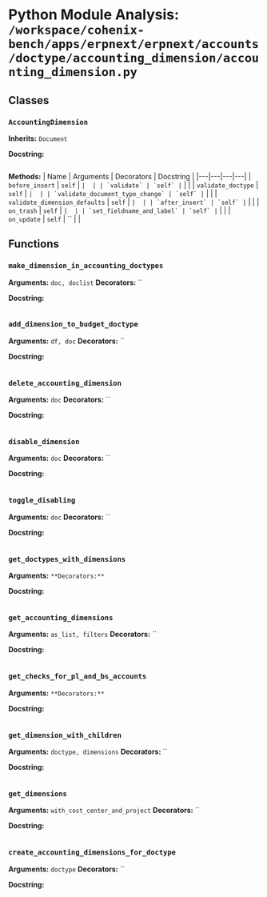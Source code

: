 # Python Module Analysis: `/workspace/cohenix-bench/apps/erpnext/erpnext/accounts/doctype/accounting_dimension/accounting_dimension.py`

## Classes

### `AccountingDimension`
**Inherits:** `Document`


**Docstring:**
```

```

**Methods:**
| Name | Arguments | Decorators | Docstring |
|---|---|---|---|
| `before_insert` | `self` | `` |  |
| `validate` | `self` | `` |  |
| `validate_doctype` | `self` | `` |  |
| `validate_document_type_change` | `self` | `` |  |
| `validate_dimension_defaults` | `self` | `` |  |
| `after_insert` | `self` | `` |  |
| `on_trash` | `self` | `` |  |
| `set_fieldname_and_label` | `self` | `` |  |
| `on_update` | `self` | `` |  |





## Functions

### `make_dimension_in_accounting_doctypes`
**Arguments:** `doc, doclist`
**Decorators:** ``

**Docstring:**
```

```
### `add_dimension_to_budget_doctype`
**Arguments:** `df, doc`
**Decorators:** ``

**Docstring:**
```

```
### `delete_accounting_dimension`
**Arguments:** `doc`
**Decorators:** ``

**Docstring:**
```

```
### `disable_dimension`
**Arguments:** `doc`
**Decorators:** ``

**Docstring:**
```

```
### `toggle_disabling`
**Arguments:** `doc`
**Decorators:** ``

**Docstring:**
```

```
### `get_doctypes_with_dimensions`
**Arguments:** ``
**Decorators:** ``

**Docstring:**
```

```
### `get_accounting_dimensions`
**Arguments:** `as_list, filters`
**Decorators:** ``

**Docstring:**
```

```
### `get_checks_for_pl_and_bs_accounts`
**Arguments:** ``
**Decorators:** ``

**Docstring:**
```

```
### `get_dimension_with_children`
**Arguments:** `doctype, dimensions`
**Decorators:** ``

**Docstring:**
```

```
### `get_dimensions`
**Arguments:** `with_cost_center_and_project`
**Decorators:** ``

**Docstring:**
```

```
### `create_accounting_dimensions_for_doctype`
**Arguments:** `doctype`
**Decorators:** ``

**Docstring:**
```

```

